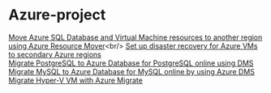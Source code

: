 # Azure-project
[Move Azure SQL Database and Virtual Machine resources to another region using Azure Resource Mover](https://hackmd.io/@iamhandsome/BkJg71Wt_)<br/>
[Set up disaster recovery for Azure VMs to secondary Azure regions](https://hackmd.io/@iamhandsome/Sk1gN5yFO)<br/>
[Migrate PostgreSQL to Azure Database for PostgreSQL online using DMS](https://hackmd.io/@iamhandsome/rkmYyV3rO)<br/>
[Migrate MySQL to Azure Database for MySQL online by using Azure DMS](https://hackmd.io/@iamhandsome/rJm48JVwd)<br/>
[Migrate Hyper-V VM with Azure Migrate](https://hackmd.io/@iamhandsome/SJGtyqCDd)<br/>
